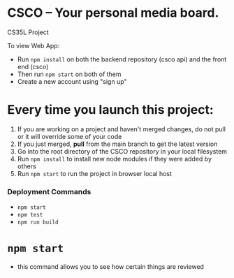 # CSCO – Your personal media board.

CS35L Project

To view Web App:
- Run `npm install` on both the backend repository (csco api) and the front end (csco)
- Then run `npm start` on both of them
- Create a new account using "sign up"

# Every time you launch this project:

1. If you are working on a project and haven't merged changes, do not pull or it will override some of your code
2. If you just merged, **pull** from the main branch to get the latest version
3. Go into the root directory of the CSCO repository in your local filesystem
4. Run `npm install` to install new node modules if they were added by others
5. Run `npm start` to run the project in browser local host

### Deployment Commands
- `npm start`
- `npm test`
- `npm run build`

# `npm start`
- this command allows you to see how certain things are reviewed 
